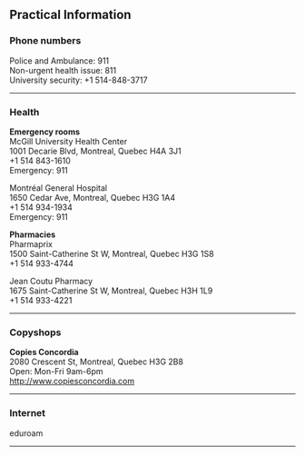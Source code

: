 ## Practical Information

### Phone numbers

Police and Ambulance: 911\
Non-urgent health issue: 811\
University security: +1 514-848-3717


***

### Health

**Emergency rooms**\
McGill University Health Center\
1001 Decarie Blvd, Montreal, Quebec H4A 3J1\
+1 514 843-1610\
Emergency: 911

Montréal General Hospital\
1650 Cedar Ave, Montreal, Quebec H3G 1A4\
+1 514 934-1934\
Emergency: 911

**Pharmacies**\
Pharmaprix\
1500 Saint-Catherine St W, Montreal, Quebec H3G 1S8\
+1 514 933-4744

Jean Coutu Pharmacy\
1675 Saint-Catherine St W, Montreal, Quebec H3H 1L9\
+1 514 933-4221

***

### Copyshops

**Copies Concordia**\
2080 Crescent St, Montreal, Quebec H3G 2B8\
Open: Mon-Fri 9am-6pm\
http://www.copiesconcordia.com

***

### Internet

eduroam

***
